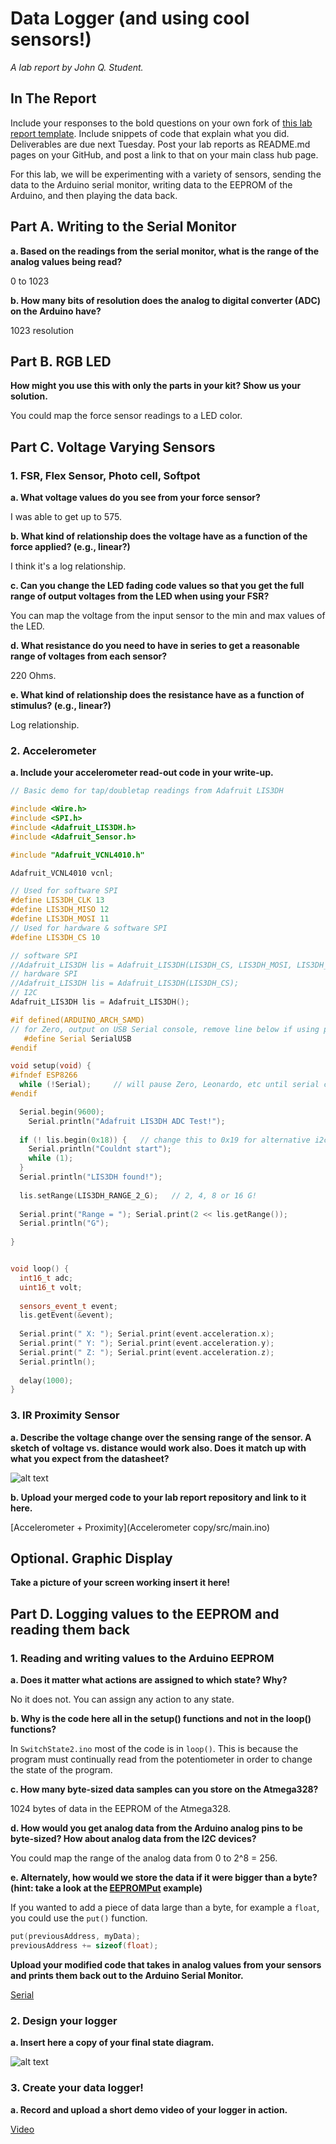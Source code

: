 # Data Logger (and using cool sensors!)

*A lab report by John Q. Student.*

## In The Report

Include your responses to the bold questions on your own fork of [this lab report template](https://github.com/FAR-Lab/IDD-Fa18-Lab2). Include snippets of code that explain what you did. Deliverables are due next Tuesday. Post your lab reports as README.md pages on your GitHub, and post a link to that on your main class hub page.

For this lab, we will be experimenting with a variety of sensors, sending the data to the Arduino serial monitor, writing data to the EEPROM of the Arduino, and then playing the data back.

## Part A.  Writing to the Serial Monitor
 
**a. Based on the readings from the serial monitor, what is the range of the analog values being read?**

0 to 1023
 
**b. How many bits of resolution does the analog to digital converter (ADC) on the Arduino have?**

1023 resolution

## Part B. RGB LED

**How might you use this with only the parts in your kit? Show us your solution.**

You could map the force sensor readings to a LED color.

## Part C. Voltage Varying Sensors 
 
### 1. FSR, Flex Sensor, Photo cell, Softpot

**a. What voltage values do you see from your force sensor?**

I was able to get up to 575.

**b. What kind of relationship does the voltage have as a function of the force applied? (e.g., linear?)**

I think it's a log relationship.

**c. Can you change the LED fading code values so that you get the full range of output voltages from the LED when using your FSR?**

You can map the voltage from the input sensor to the min and max values of the LED.

**d. What resistance do you need to have in series to get a reasonable range of voltages from each sensor?**

220 Ohms.

**e. What kind of relationship does the resistance have as a function of stimulus? (e.g., linear?)**

Log relationship.

### 2. Accelerometer
 
**a. Include your accelerometer read-out code in your write-up.**

```c++
// Basic demo for tap/doubletap readings from Adafruit LIS3DH

#include <Wire.h>
#include <SPI.h>
#include <Adafruit_LIS3DH.h>
#include <Adafruit_Sensor.h>

#include "Adafruit_VCNL4010.h"

Adafruit_VCNL4010 vcnl;

// Used for software SPI
#define LIS3DH_CLK 13
#define LIS3DH_MISO 12
#define LIS3DH_MOSI 11
// Used for hardware & software SPI
#define LIS3DH_CS 10

// software SPI
//Adafruit_LIS3DH lis = Adafruit_LIS3DH(LIS3DH_CS, LIS3DH_MOSI, LIS3DH_MISO, LIS3DH_CLK);
// hardware SPI
//Adafruit_LIS3DH lis = Adafruit_LIS3DH(LIS3DH_CS);
// I2C
Adafruit_LIS3DH lis = Adafruit_LIS3DH();

#if defined(ARDUINO_ARCH_SAMD)
// for Zero, output on USB Serial console, remove line below if using programming port to program the Zero!
   #define Serial SerialUSB
#endif

void setup(void) {
#ifndef ESP8266
  while (!Serial);     // will pause Zero, Leonardo, etc until serial console opens
#endif

  Serial.begin(9600);
    Serial.println("Adafruit LIS3DH ADC Test!");
  
  if (! lis.begin(0x18)) {   // change this to 0x19 for alternative i2c address
    Serial.println("Couldnt start");
    while (1);
  }
  Serial.println("LIS3DH found!");
  
  lis.setRange(LIS3DH_RANGE_2_G);   // 2, 4, 8 or 16 G!
  
  Serial.print("Range = "); Serial.print(2 << lis.getRange());  
  Serial.println("G");
  
}


void loop() {
  int16_t adc;
  uint16_t volt;
  
  sensors_event_t event; 
  lis.getEvent(&event);
  
  Serial.print(" X: "); Serial.print(event.acceleration.x);
  Serial.print(" Y: "); Serial.print(event.acceleration.y);
  Serial.print(" Z: "); Serial.print(event.acceleration.z);
  Serial.println();
    
  delay(1000);
}
```

### 3. IR Proximity Sensor

**a. Describe the voltage change over the sensing range of the sensor. A sketch of voltage vs. distance would work also. Does it match up with what you expect from the datasheet?**

![alt text](ambient.jpg)

**b. Upload your merged code to your lab report repository and link to it here.**

[Accelerometer + Proximity](Accelerometer copy/src/main.ino)

## Optional. Graphic Display

**Take a picture of your screen working insert it here!**

## Part D. Logging values to the EEPROM and reading them back
 
### 1. Reading and writing values to the Arduino EEPROM

**a. Does it matter what actions are assigned to which state? Why?**

No it does not. You can assign any action to any state. 

**b. Why is the code here all in the setup() functions and not in the loop() functions?**

In ```SwitchState2.ino``` most of the code is in ```loop()```. This is because the program must continually read from the potentiometer in order to change the state of the program.

**c. How many byte-sized data samples can you store on the Atmega328?**

1024 bytes of data in the EEPROM of the Atmega328.

**d. How would you get analog data from the Arduino analog pins to be byte-sized? How about analog data from the I2C devices?**

You could map the range of the analog data from 0 to 2^8 = 256.

**e. Alternately, how would we store the data if it were bigger than a byte? (hint: take a look at the [EEPROMPut](https://www.arduino.cc/en/Reference/EEPROMPut) example)**

If you wanted to add a piece of data large than a byte, for example a  ```float```, you could use the ```put()``` function.

```c++
put(previousAddress, myData);
previousAddress += sizeof(float);
```

**Upload your modified code that takes in analog values from your sensors and prints them back out to the Arduino Serial Monitor.**

[Serial](WrittingToSerialMonitor/src/main.ino)

### 2. Design your logger
 
**a. Insert here a copy of your final state diagram.**

![alt text](state.jpg)

### 3. Create your data logger!
 
**a. Record and upload a short demo video of your logger in action.**

[Video](https://drive.google.com/file/d/1R-kL9zVgpu-_wlM1_pSWfjLwShbGbhB9/view?usp=sharing)
